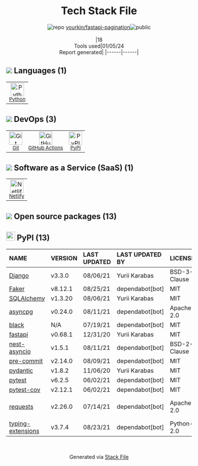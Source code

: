 <!--
&lt;--- Readme.md Snippet without images Start ---&gt;
## Tech Stack
yourkin/fastapi-pagination is built on the following main stack:

- [Python](https://www.python.org) – Languages
- [Netlify](https://www.netlify.com/) – Static Web Hosting
- [GitHub Actions](https://github.com/features/actions) – Continuous Integration

Full tech stack [here](/techstack.md)

&lt;--- Readme.md Snippet without images End ---&gt;

&lt;--- Readme.md Snippet with images Start ---&gt;
## Tech Stack
yourkin/fastapi-pagination is built on the following main stack:

- <img width='25' height='25' src='https://img.stackshare.io/service/993/pUBY5pVj.png' alt='Python'/> [Python](https://www.python.org) – Languages
- <img width='25' height='25' src='https://img.stackshare.io/service/2748/default_5dfbb146cf22182bca88c7d07f2515a5888fc12a.jpg' alt='Netlify'/> [Netlify](https://www.netlify.com/) – Static Web Hosting
- <img width='25' height='25' src='https://img.stackshare.io/service/11563/actions.png' alt='GitHub Actions'/> [GitHub Actions](https://github.com/features/actions) – Continuous Integration

Full tech stack [here](/techstack.md)

&lt;--- Readme.md Snippet with images End ---&gt;
-->
<div align="center">

# Tech Stack File
![](https://img.stackshare.io/repo.svg "repo") [yourkin/fastapi-pagination](https://github.com/yourkin/fastapi-pagination)![](https://img.stackshare.io/public_badge.svg "public")
<br/><br/>
|18<br/>Tools used|01/05/24 <br/>Report generated|
|------|------|
</div>

## <img src='https://img.stackshare.io/languages.svg'/> Languages (1)
<table><tr>
  <td align='center'>
  <img width='36' height='36' src='https://img.stackshare.io/service/993/pUBY5pVj.png' alt='Python'>
  <br>
  <sub><a href="https://www.python.org">Python</a></sub>
  <br>
  <sub></sub>
</td>

</tr>
</table>

## <img src='https://img.stackshare.io/devops.svg'/> DevOps (3)
<table><tr>
  <td align='center'>
  <img width='36' height='36' src='https://img.stackshare.io/service/1046/git.png' alt='Git'>
  <br>
  <sub><a href="http://git-scm.com/">Git</a></sub>
  <br>
  <sub></sub>
</td>

<td align='center'>
  <img width='36' height='36' src='https://img.stackshare.io/service/11563/actions.png' alt='GitHub Actions'>
  <br>
  <sub><a href="https://github.com/features/actions">GitHub Actions</a></sub>
  <br>
  <sub></sub>
</td>

<td align='center'>
  <img width='36' height='36' src='https://img.stackshare.io/service/12572/-RIWgodF_400x400.jpg' alt='PyPI'>
  <br>
  <sub><a href="https://pypi.org/">PyPI</a></sub>
  <br>
  <sub></sub>
</td>

</tr>
</table>

## <img src='https://img.stackshare.io/saas.svg'/> Software as a Service (SaaS) (1)
<table><tr>
  <td align='center'>
  <img width='36' height='36' src='https://img.stackshare.io/service/2748/default_5dfbb146cf22182bca88c7d07f2515a5888fc12a.jpg' alt='Netlify'>
  <br>
  <sub><a href="https://www.netlify.com/">Netlify</a></sub>
  <br>
  <sub></sub>
</td>

</tr>
</table>


## <img src='https://img.stackshare.io/group.svg' /> Open source packages (13)</h2>

## <img width='24' height='24' src='https://img.stackshare.io/service/12572/-RIWgodF_400x400.jpg'/> PyPI (13)

|NAME|VERSION|LAST UPDATED|LAST UPDATED BY|LICENSE|VULNERABILITIES|
|:------|:------|:------|:------|:------|:------|
|[Django](https://pypi.org/project/Django)|v3.3.0|08/06/21|Yurii Karabas |BSD-3-Clause|N/A|
|[Faker](https://pypi.org/project/Faker)|v8.12.1|08/25/21|dependabot[bot] |MIT|N/A|
|[SQLAlchemy](https://pypi.org/project/SQLAlchemy)|v1.3.20|08/06/21|Yurii Karabas |MIT|N/A|
|[asyncpg](https://pypi.org/project/asyncpg)|v0.24.0|08/11/21|dependabot[bot] |Apache-2.0|N/A|
|[black](https://pypi.org/project/black)|N/A|07/19/21|dependabot[bot] |MIT|N/A|
|[fastapi](https://pypi.org/project/fastapi)|v0.68.1|12/31/20|Yurii Karabas |MIT|N/A|
|[nest-asyncio](https://pypi.org/project/nest-asyncio)|v1.5.1|08/11/21|dependabot[bot] |BSD-2-Clause|N/A|
|[pre-commit](https://pypi.org/project/pre-commit)|v2.14.0|08/09/21|dependabot[bot] |MIT|N/A|
|[pydantic](https://pypi.org/project/pydantic)|v1.8.2|11/06/20|Yurii Karabas |MIT|N/A|
|[pytest](https://pypi.org/project/pytest)|v6.2.5|06/02/21|dependabot[bot] |MIT|N/A|
|[pytest-cov](https://pypi.org/project/pytest-cov)|v2.12.1|06/02/21|dependabot[bot] |MIT|N/A|
|[requests](https://pypi.org/project/requests)|v2.26.0|07/14/21|dependabot[bot] |Apache-2.0|[CVE-2023-32681](https://github.com/advisories/GHSA-j8r2-6x86-q33q) (Moderate)|
|[typing-extensions](https://pypi.org/project/typing-extensions)|v3.7.4|08/23/21|dependabot[bot] |Python-2.0|N/A|

<br/>
<div align='center'>

Generated via [Stack File](https://github.com/marketplace/stack-file)

